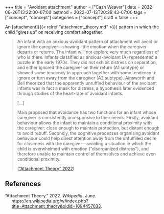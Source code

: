 +++
title = "Avoidant attachment"
author = ["Cash Weaver"]
date = 2022-06-26T13:22:00-07:00
lastmod = 2022-07-13T20:29:43-07:00
tags = ["concept", "concept"]
categories = ["concept"]
draft = false
+++

An [attachment]({{< relref "attachment_theory.md" >}}) pattern in which the child "gives up" on receiving comfort altogether.

> An infant with an anxious-avoidant pattern of attachment will avoid or ignore the caregiver—showing little emotion when the caregiver departs or returns. The infant will not explore very much regardless of who is there. Infants classified as anxious-avoidant (A) represented a puzzle in the early 1970s. They did not exhibit distress on separation, and either ignored the caregiver on their return (A1 subtype) or showed some tendency to approach together with some tendency to ignore or turn away from the caregiver (A2 subtype). Ainsworth and Bell theorized that the apparently unruffled behaviour of the avoidant infants was in fact a mask for distress, a hypothesis later evidenced through studies of the heart-rate of avoidant infants.
>
> [...]
>
> Main proposed that avoidance has two functions for an infant whose caregiver is consistently unresponsive to their needs. Firstly, avoidant behaviour allows the infant to maintain a conditional proximity with the caregiver: close enough to maintain protection, but distant enough to avoid rebuff. Secondly, the cognitive processes organising avoidant behaviour could help direct attention away from the unfulfilled desire for closeness with the caregiver—avoiding a situation in which the child is overwhelmed with emotion ("disorganized distress"), and therefore unable to maintain control of themselves and achieve even conditional proximity.
>
> (<a href="#citeproc_bib_item_1">“Attachment Theory” 2022</a>)

## References

<style>.csl-entry{text-indent: -1.5em; margin-left: 1.5em;}</style><div class="csl-bib-body">
  <div class="csl-entry"><a id="citeproc_bib_item_1"></a>“Attachment Theory.” 2022. <i>Wikipedia</i>, June. <a href="https://en.wikipedia.org/w/index.php?title=Attachment_theory&oldid=1094457033">https://en.wikipedia.org/w/index.php?title=Attachment_theory&#38;oldid=1094457033</a>.</div>
</div>
